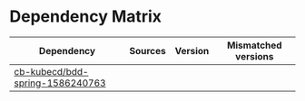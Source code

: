 # Dependency Matrix

Dependency | Sources | Version | Mismatched versions
---------- | ------- | ------- | -------------------
[cb-kubecd/bdd-spring-1586240763](https://github.com/cb-kubecd/bdd-spring-1586240763.git) |  | []() | 
